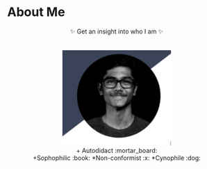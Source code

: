 # About Me


<p align="center">
  ✨ Get an insight into who I am ✨<br>
  <br>
  <br>
  <img width="250"  src="my image.png"><br>
  + Autodidact :mortar_board:<br>
  +Sophophilic :book:
  *Non-conformist :x:
  *Cynophile :dog:
</p>

